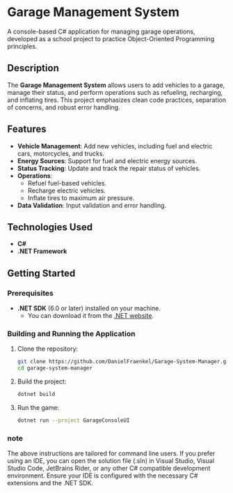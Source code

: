 # Garage Management System

A console-based C# application for managing garage operations, developed as a school project to practice Object-Oriented Programming principles.

## Description

The **Garage Management System** allows users to add vehicles to a garage, manage their status, and perform operations such as refueling, recharging, and inflating tires. This project emphasizes clean code practices, separation of concerns, and robust error handling.

## Features

- **Vehicle Management**: Add new vehicles, including fuel and electric cars, motorcycles, and trucks.
- **Energy Sources**: Support for fuel and electric energy sources.
- **Status Tracking**: Update and track the repair status of vehicles.
- **Operations**:
  - Refuel fuel-based vehicles.
  - Recharge electric vehicles.
  - Inflate tires to maximum air pressure.
- **Data Validation**: Input validation and error handling.

## Technologies Used

- **C#**
- **.NET Framework**

## Getting Started

### Prerequisites

- **.NET SDK** (6.0 or later) installed on your machine.
  - You can download it from the [.NET website](https://dotnet.microsoft.com/download).

### Building and Running the Application

1. Clone the repository:
    ```bash
    git clone https://github.com/DanielFraenkel/Garage-System-Manager.git
    cd garage-system-manager
    ```
2. Build the project:
    ```bash
    dotnet build
    ```
3. Run the game:
    ```bash
    dotnet run --project GarageConsoleUI
    ```

### note

The above instructions are tailored for command line users. If you prefer using an IDE, you can open the solution file (.sln) in Visual Studio, Visual Studio Code, JetBrains Rider, or any other C# compatible development environment.
Ensure your IDE is configured with the necessary C# extensions and the .NET SDK.



